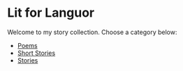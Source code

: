 # Lit for Languor

Welcome to my story collection. Choose a category below:

- [Poems](/poems/)
- [Short Stories](/short-stories/)
- [Stories](/stories/)
